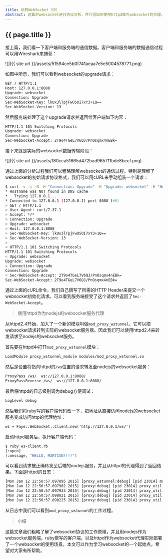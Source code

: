 ```yaml
---
title: 玩转WebSocket（中）
abstract: 这篇对websocket进行协议分析，并介绍如何使用httpd做为websocket的代理。
---
```


## {{ page.title }}

接上篇，我们看一下客户端和服务端的通信数据。客户端和服务端的数据通信过程可以用Wireshark来捕获：

![]({{ site.url }}/assets/51594ce5b0f741aeaa7e5e5004578771.png)

如图中所示，我们可以看到websocket的upgrade请求：

```txt
GET / HTTP/1.1
Host: 127.0.0.1:8088
Upgrade: websocket
Connection: Upgrade
Sec-WebSocket-Key: lkUx3lTpjFwO5OI7xY3+1Q==
Sec-WebSocket-Version: 13
```

然后服务端处理了这个upgrade请求并返回给客户端如下内容：

```txt
HTTP/1.1 101 Switching Protocols
Upgrade: websocket
Connection: Upgrade
Sec-WebSocket-Accept: 2T9o4TGeL7V6QJ/PnOsqmx4nEBk=
```

接下来就是实际的websocket数据传输阶段：

![]({{ site.url }}/assets/f80cca51665d472bad965711bde8bccf.png)

通过上面的分析过程我们可以粗略理解websocket的通信过程。特别是理解了websocket的初始请求协议格式，我们可以用cURL来手动组装一个请求：

```bash
$ curl -v -i -N -H "Connection: Upgrade" -H "Upgrade: websocket" -H "Host: 127.0.0.1:8088" -H "Sec-WebSocket-Key: lkUx3lTpjFwO5OI7xY3+1Q==" -H "Sec-WebSocket-Version: 13" http://127.0.0.1:8088/
* Hostname was NOT found in DNS cache
*   Trying 127.0.0.1...
* Connected to 127.0.0.1 (127.0.0.1) port 8088 (#0)
> GET / HTTP/1.1
> User-Agent: curl/7.37.1
> Accept: */*
> Connection: Upgrade
> Upgrade: websocket
> Host: 127.0.0.1:8088
> Sec-WebSocket-Key: lkUx3lTpjFwO5OI7xY3+1Q==
> Sec-WebSocket-Version: 13
>
< HTTP/1.1 101 Switching Protocols
HTTP/1.1 101 Switching Protocols
< Upgrade: websocket
Upgrade: websocket
< Connection: Upgrade
Connection: Upgrade
< Sec-WebSocket-Accept: 2T9o4TGeL7V6QJ/PnOsqmx4nEBk=
Sec-WebSocket-Accept: 2T9o4TGeL7V6QJ/PnOsqmx4nEBk=
```

通过上面的cURL命令，我们自己撰写了所需的HTTP Header来提交一个websocket初始化请求。可以看到服务端接受了这个请求并返回了`Sec-WebSocket-Accept`。

> 使用httpd作为nodejs的websocket服务代理

从httpd2.4开始，加入了一个新的模块叫做`mod_proxy_wstunnel`。它可以把websocket请求转到实际的websocket服务器。因此我们可以使用httpd2.4来转发请求至nodejs的websocket服务。

首先要在httpd中打开`mod_proxy_wstunnel`模块：

```txt
LoadModule proxy_wstunnel_module modules/mod_proxy_wstunnel.so
```

然后是设置将指向httpd的`/ws`位置的请求转发至nodejs的websocket服务：

```txt
ProxyPass /ws/  ws://127.0.0.1:8088/
ProxyPassReverse /ws/  ws://127.0.0.1:8088/
```

最后将httpd的日志级别调为debug方便调试：

```txt
LogLevel debug
```

然后我们将ruby写的客户端代码改一下，把地址从直接访问nodejs的websocket服务变成访问http的代理地址：

```txt
ws = Faye::WebSocket::Client.new('http://127.0.0.1/ws/')
```

启动httpd服务后，执行客户端代码：

```bash
$ ruby ws-client.rb
[:open]
[:message, "HELLO, MARTIAN!!!!"]
```

可以看到请求被正确转发至后端的nodejs服务，并且从httpd的代理得到了返回结果。下面是httpd的日志：

```txt
[Mon Jan 12 22:50:57.097895 2015] [proxy_wstunnel:debug] [pid 23014] mod_proxy_wstunnel.c(331): [client 127.0.0.1:46872] AH02451: serving URL ws://127.0.0.1:8088/
[Mon Jan 12 22:50:57.097902 2015] [proxy:debug] [pid 23014] proxy_util.c(2020): AH00942: WS: has acquired connection for (127.0.0.1)
[Mon Jan 12 22:50:57.097933 2015] [proxy:debug] [pid 23014] proxy_util.c(2072): [client 127.0.0.1:46872] AH00944: connecting ws://127.0.0.1:8088/ to 127.0.0.1:8088
[Mon Jan 12 22:50:57.098021 2015] [proxy:debug] [pid 23014] proxy_util.c(2194): [client 127.0.0.1:46872] AH00947: connected / to 127.0.0.1:8088
[Mon Jan 12 22:50:57.098225 2015] [proxy:debug] [pid 23014] proxy_util.c(2598): AH00962: WS: connection complete to 127.0.0.1:8088 (127.0.0.1)
```

从日志中我们可以看到`mod_proxy_wstunnel`的工作过程。

> 小结

这篇文章我们粗略了解了websocket协议的工作原理，并且用nodejs作为websocket服务端，ruby撰写的客户端，以及httpd作为websocket代理实际部署了一个websocket的使用场景。本文可以作为学习websocket的一个起始点，希望对大家有所帮助。

